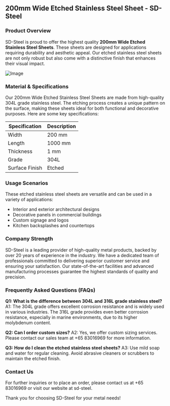 ## 200mm Wide Etched Stainless Steel Sheet - SD-Steel

### Product Overview
SD-Steel is proud to offer the highest quality **200mm Wide Etched Stainless Steel Sheets**. These sheets are designed for applications requiring durability and aesthetic appeal. Our etched stainless steel sheets are not only robust but also come with a distinctive finish that enhances their visual impact.

![Image](https://github.com/user-attachments/assets/2567258e-e124-4816-932d-1809bd27ef0b)

### Material & Specifications
Our 200mm Wide Etched Stainless Steel Sheets are made from high-quality 304L grade stainless steel. The etching process creates a unique pattern on the surface, making these sheets ideal for both functional and decorative purposes. Here are some key specifications:

| Specification | Description |
|---------------|-------------|
| Width         | 200 mm      |
| Length        | 1000 mm     |
| Thickness     | 1 mm        |
| Grade         | 304L        |
| Surface Finish| Etched      |

### Usage Scenarios
These etched stainless steel sheets are versatile and can be used in a variety of applications:
- Interior and exterior architectural designs
- Decorative panels in commercial buildings
- Custom signage and logos
- Kitchen backsplashes and countertops

### Company Strength
SD-Steel is a leading provider of high-quality metal products, backed by over 20 years of experience in the industry. We have a dedicated team of professionals committed to delivering superior customer service and ensuring your satisfaction. Our state-of-the-art facilities and advanced manufacturing processes guarantee the highest standards of quality and precision.

### Frequently Asked Questions (FAQs)
**Q1: What is the difference between 304L and 316L grade stainless steel?**
A1: The 304L grade offers excellent corrosion resistance and is widely used in various industries. The 316L grade provides even better corrosion resistance, especially in marine environments, due to its higher molybdenum content.

**Q2: Can I order custom sizes?**
A2: Yes, we offer custom sizing services. Please contact our sales team at +65 83016969 for more information.

**Q3: How do I clean the etched stainless steel sheets?**
A3: Use mild soap and water for regular cleaning. Avoid abrasive cleaners or scrubbers to maintain the etched finish.

### Contact Us
For further inquiries or to place an order, please contact us at +65 83016969 or visit our website at  sd-steel.

Thank you for choosing SD-Steel for your metal needs!